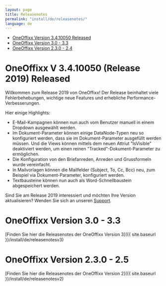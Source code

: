 ```yaml
---
layout: page
title: Releasenotes
permalink: "install/de/releasenotes/"
language: de
---
```


- [OneOffixx Version 3.4.10050 <span class="label label-success">Released</span>](#oneoffixx-v-3.4.10050-(release-2019)-span-classlabel-label-successreleasedspan)
- [OneOffixx Version 3.0 - 3.3](#oneoffixx-version-30---33)
- [OneOffixx Version 2.3.0 - 2.4](#oneoffixx-version-230---25)


# OneOffixx V 3.4.10050 (Release 2019) <span class="label label-success">Released</span>
Willkommen zum Release 2019 von OneOffixx! Der Release beinhaltet viele Fehlerbehebungen, wichtige neue Features und erhebliche Performance-Verbesserungen. 

Hier einige Highlights:

* E-Mail-Kampagnen können nun auch vom Benutzer manuell in einem Dropdown ausgewählt werden. 
* Im Dokument-Parameter können einige DataNode-Typen neu so konfiguriert werden, dass sie im Dokument-Parameter ausgefüllt werden müssen. Und die Views können mittels dem neuen Attriut "IsVisible" deaktiviert werden, um einen reinen "Tracked"-Dokument-Parameter zu ermöglichen. 
* Die Konfiguration von den Briefanreden, Anreden und Grussformeln wurde vereinfacht.
* In Mailvorlagen können die Mailfelder (Subject, To, Cc, Bcc) neu, zum Beispiel via Dokument-Parameter, konfiguriert werden.
* Textbausteine können nun auch als Word-Schnellbaustein abgespeichert werden.

Sind Sie am Release 2019 interessiert und möchten Ihre Version aktualisieren? Wenden Sie sich an unseren [Support](http://oneoffixx.com/services/support/).


# OneOffixx Version 3.0 - 3.3
[Finden Sie hier die Releasenotes der OneOffixx Version 3]({{ site.baseurl }}/install/de/releasenotesv3)

# OneOffixx Version 2.3.0 - 2.5
[Finden Sie hier die Releasenotes der OneOffixx Version 2]({{ site.baseurl }}/install/de/releasenotesv2)
